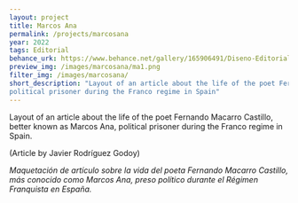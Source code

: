 ```yaml
---
layout: project
title: Marcos Ana
permalink: /projects/marcosana
year: 2022
tags: Editorial
behance_urk: https://www.behance.net/gallery/165906491/Diseno-Editorial-Articulo"
preview_img: /images/marcosana/ma1.png
filter_img: /images/marcosana/
short_description: "Layout of an article about the life of the poet Fernando Macarro Castillo, better known as Marcos Ana,
political prisoner during the Franco regime in Spain"
---
```


Layout of an article about the life of the poet Fernando Macarro Castillo, better known as Marcos Ana,
political prisoner during the Franco regime in Spain.

(Article by Javier Rodríguez Godoy)

*Maquetación de artículo sobre la vida del poeta Fernando Macarro Castillo, más conocido como Marcos Ana, preso político durante el Régimen Franquista en España.*

